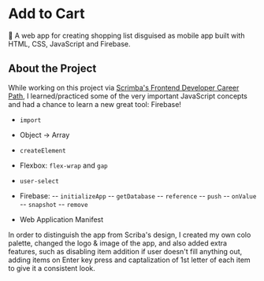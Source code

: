 # Add to Cart

🛒 A web app for creating shopping list disguised as mobile app built with HTML, CSS, JavaScript and Firebase.

## About the Project

While working on this project via [Scrimba's Frontend Developer Career Path](https://scrimba.com/learn/frontend), I learned/practiced some of the very important JavaScript concepts and had a chance to learn a new great tool: Firebase!

- `import`
- Object -> Array
- `createElement`
- Flexbox: `flex-wrap` and `gap`
- `user-select`

- Firebase:
  -- `initializeApp`
  -- `getDatabase`
  -- `reference`
  -- `push`
  -- `onValue`
  -- `snapshot`
  -- `remove`

- Web Application Manifest

In order to distinguish the app from Scriba's design, I created my own colo palette, changed the logo & image of the app, and also added extra features, such as disabling item addition if user doesn't fill anything out, adding items on Enter key press and captalization of 1st letter of each item to give it a consistent look.
